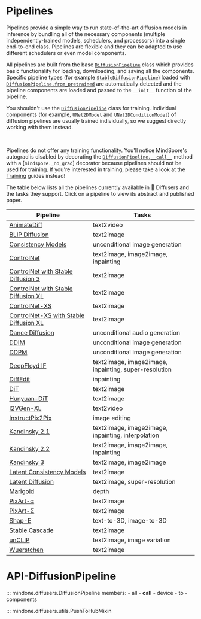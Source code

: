 <!--Copyright 2024 The HuggingFace Team. All rights reserved.

Licensed under the Apache License, Version 2.0 (the "License"); you may not use this file except in compliance with
the License. You may obtain a copy of the License at

http://www.apache.org/licenses/LICENSE-2.0

Unless required by applicable law or agreed to in writing, software distributed under the License is distributed on
an "AS IS" BASIS, WITHOUT WARRANTIES OR CONDITIONS OF ANY KIND, either express or implied. See the License for the
specific language governing permissions and limitations under the License.
-->

# Pipelines

Pipelines provide a simple way to run state-of-the-art diffusion models in inference by bundling all of the necessary components (multiple independently-trained models, schedulers, and processors) into a single end-to-end class. Pipelines are flexible and they can be adapted to use different schedulers or even model components.

All pipelines are built from the base [`DiffusionPipeline`](overview.md#api-diffusionpipeline) class which provides basic functionality for loading, downloading, and saving all the components. Specific pipeline types (for example [`StableDiffusionPipeline`](stable_diffusion/text2img.md)) loaded with [`DiffusionPipeline.from_pretrained`](overview.md#api-diffusionpipeline) are automatically detected and the pipeline components are loaded and passed to the `__init__` function of the pipeline.

<Tip warning={true}>

You shouldn't use the [`DiffusionPipeline`](overview.md#api-diffusionpipeline) class for training. Individual components (for example, [`UNet2DModel`](../models/unet2d.md) and [`UNet2DConditionModel`](../models/unet2d-cond.md)) of diffusion pipelines are usually trained individually, so we suggest directly working with them instead.

<br>

Pipelines do not offer any training functionality. You'll notice MindSpore's autograd is disabled by decorating the [`DiffusionPipeline.__call__`](overview.md#api-diffusionpipeline) method with a [`mindspore._no_grad`] decorator because pipelines should not be used for training. If you're interested in training, please take a look at the [Training](../../training/overview.md) guides instead!

</Tip>

The table below lists all the pipelines currently available in 🤗 Diffusers and the tasks they support. Click on a pipeline to view its abstract and published paper.

| Pipeline                                                       | Tasks |
|----------------------------------------------------------------|---|
| [AnimateDiff](animatediff.md)                                  | text2video |
| [BLIP Diffusion](blip_diffusion.md)                            | text2image |
| [Consistency Models](consistency_models.md)                    | unconditional image generation |
| [ControlNet](controlnet.md)                                    | text2image, image2image, inpainting |
| [ControlNet with Stable Diffusion 3](controlnet_sd3.md)        | text2image |
| [ControlNet with Stable Diffusion XL](controlnet_sdxl.md)      | text2image |
| [ControlNet-XS](controlnetxs.md)                               | text2image |
| [ControlNet-XS with Stable Diffusion XL](controlnetxs_sdxl.md) | text2image |
| [Dance Diffusion](dance_diffusion.md)                          | unconditional audio generation |
| [DDIM](ddim.md)                                                | unconditional image generation |
| [DDPM](ddpm.md)                                                | unconditional image generation |
| [DeepFloyd IF](deepfloyd_if.md)                                | text2image, image2image, inpainting, super-resolution |
| [DiffEdit](diffedit.md)                                        | inpainting |
| [DiT](dit.md)                                                  | text2image |
| [Hunyuan-DiT](hunyuandit.md)                                   | text2image |
| [I2VGen-XL](i2vgenxl.md)                                       | text2video |
| [InstructPix2Pix](pix2pix.md)                                  | image editing |
| [Kandinsky 2.1](kandinsky.md)                                  | text2image, image2image, inpainting, interpolation |
| [Kandinsky 2.2](kandinsky_v22.md)                              | text2image, image2image, inpainting |
| [Kandinsky 3](kandinsky3.md)                                   | text2image, image2image |
| [Latent Consistency Models](latent_consistency_models.md)      | text2image |
| [Latent Diffusion](latent_diffusion.md)                        | text2image, super-resolution |
| [Marigold](marigold.md)                                        | depth |
| [PixArt-α](pixart.md)                                          | text2image |
| [PixArt-Σ](pixart_sigma.md)                                    | text2image |
| [Shap-E](shap_e.md)                                            | text-to-3D, image-to-3D |
| [Stable Cascade](stable_cascade.md)                            | text2image |
| [unCLIP](unclip.md)                                            | text2image, image variation |
| [Wuerstchen](wuerstchen.md)                                    | text2image |

# API-DiffusionPipeline

::: mindone.diffusers.DiffusionPipeline
	members:
		- all
		- __call__
		- device
		- to
		- components

::: mindone.diffusers.utils.PushToHubMixin
